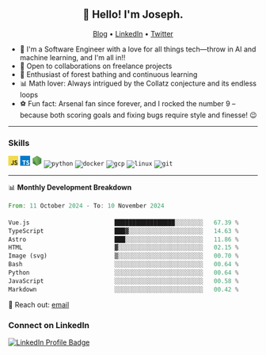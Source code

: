 <h2 align="center">👋 Hello! I'm Joseph.</h2>
<p align="center">
  <a href="https://ngugi-dev-blog-page.vercel.app/blog/">Blog</a> •
  <a href="https://www.linkedin.com/in/dev-joseph">LinkedIn</a> •
  <a href="#">Twitter</a> 
</p>


- 🔭 I'm a Software Engineer with a love for all things tech—throw in AI and machine learning, and I'm all in!!
- 💬 Open to collaborations on freelance projects
- 🌳 Enthusiast of forest bathing and continuous learning
- 📊 Math lover: Always intrigued by the Collatz conjecture and its endless loops
- ⚽ Fun fact: Arsenal fan since forever, and I rocked the number 9 – because both scoring goals and fixing bugs require style and finesse! 😉

-------


### Skills
<code><img height="20" alt="javascript" src="https://raw.githubusercontent.com/github/explore/80688e429a7d4ef2fca1e82350fe8e3517d3494d/topics/javascript/javascript.png"></code>
<code><img height="20" alt="typescript" src="https://raw.githubusercontent.com/github/explore/80688e429a7d4ef2fca1e82350fe8e3517d3494d/topics/typescript/typescript.png"></code>
<code><img height="20" alt="nodejs" src="https://raw.githubusercontent.com/github/explore/80688e429a7d4ef2fca1e82350fe8e3517d3494d/topics/nodejs/nodejs.png"></code>
<code><img height="20" alt="python" src="https://cdn.cdnlogo.com/logos/p/3/python.svg"></code>
<code><img height="20" alt="docker" src="https://cdn.worldvectorlogo.com/logos/docker.svg"></code>
<code><img height="20" alt="gcp" src="https://cdn.cdnlogo.com/logos/g/75/google-cloud.svg"></code>
<code><img height="20" alt="linux" src="https://cdn.cdnlogo.com/logos/l/21/linux-tux.svg"></code>
<code><img height="20" alt="git" src="https://cdn.worldvectorlogo.com/logos/git-icon.svg"></code>

-------

📊 **Monthly Development Breakdown**

<!--START_SECTION:waka-->

```rust
From: 11 October 2024 - To: 10 November 2024

Vue.js                        █████████████████░░░░░░░░   67.39 %
TypeScript                    ███▓░░░░░░░░░░░░░░░░░░░░░   14.63 %
Astro                         ███░░░░░░░░░░░░░░░░░░░░░░   11.86 %
HTML                          ▓░░░░░░░░░░░░░░░░░░░░░░░░   02.15 %
Image (svg)                   ▒░░░░░░░░░░░░░░░░░░░░░░░░   00.70 %
Bash                          ░░░░░░░░░░░░░░░░░░░░░░░░░   00.64 %
Python                        ░░░░░░░░░░░░░░░░░░░░░░░░░   00.64 %
JavaScript                    ░░░░░░░░░░░░░░░░░░░░░░░░░   00.58 %
Markdown                      ░░░░░░░░░░░░░░░░░░░░░░░░░   00.42 %
```

<!--END_SECTION:waka-->

📧 Reach out: [email](mailto:josephngugi.dev@gmail.com)

### Connect on LinkedIn
[![LinkedIn Profile Badge](https://img.shields.io/badge/LinkedIn-2D9CDB?style=for-the-badge&logo=linkedin&logoColor=white)](https://www.linkedin.com/in/dev-joseph)
